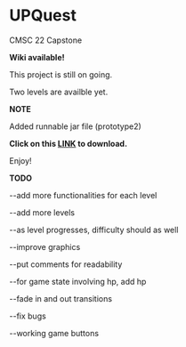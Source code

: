# UPQuest
CMSC 22 Capstone

**Wiki available!**

This project is still on going.

Two levels are availble yet.

**NOTE**

Added runnable jar file (prototype2)

**Click on this <a href="https://drive.google.com/open?id=0B-U4TqqTklD9dnNnQlZNSmRwYUU">LINK</a> to download.**

Enjoy!

**TODO**

--add more functionalities for each level

--add more levels

--as level progresses, difficulty should as well

--improve graphics

--put comments for readability

--for game state involving hp, add hp

--fade in and out transitions

--fix bugs

--working game buttons




